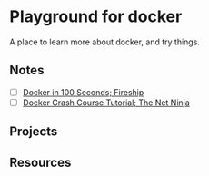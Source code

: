 # Playground for docker

A place to learn more about docker, and try things.

## Notes

- [ ] [Docker in 100 Seconds; Fireship](notes/docker-in-100-seconds--fireship.md)
- [ ] [Docker Crash Course Tutorial; The Net Ninja](notes/docker-crash-course-tutorial--the-net-ninja.md)

## Projects

## Resources
